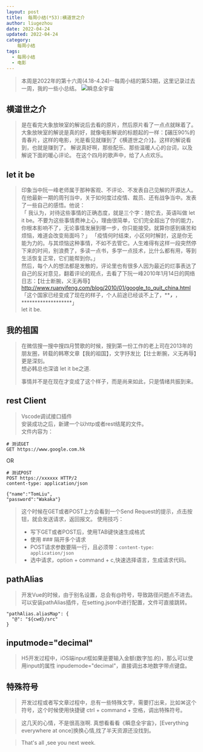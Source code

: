 ```yaml
---
layout: post
title:  每周小结(*53):横道世之介
author: liugezhou
date: 2022-04-24
updated: 2022-04-24
category:
    每周小结
tags:
  - 每周小结
  - 电影
---
```

> 本周是2022年的第十六周(4.18-4.24)--每周小结的第53期，这里记录过去一周，我的一些小总结。
![瞬息全宇宙](https://cdn.jsdelivr.net/gh/liugezhou/image@master/img/202216.14m0cp3orfuk.webp)
<!--more-->
## 横道世之介
> 是在看完大象放映室的解说后去看的原片，然后原片看了一点点就眯着了。  
> 大象放映室的解说是真的好，就像电影解说的标题起的一样：【碾压90%的青春片，这样的电影，光是看见就赚到了《横道世之介》】。这样的解说看到，也就是赚到了。 
> 解说真好啊，那些配乐、那些温暖人心的台词，以及解说下面的暖心评论。 
> 在这个四月的歌声中，给了人点欢乐。
## let it be
> 印象当中阮一峰老师属于那种客观、不评论、不发表自己见解的开源达人。  
> 在他最新一期的周刊当中，关于如何度过疫情、裁员、还有战争当中。发表了一些自己的感悟。他说：  
> 「 我认为，对待这些事情的正确态度，就是三个字：随它去，英语叫做 let it be。不要为这些事情费神上心，理由很简单，它们完全超出了你的能力，你根本影响不了，无论事情发展到哪一步，你只能接受。就算你感到痛苦和烦恼，难道会改变局面吗？」 
> 「疫情何时结束，小区何时解封，这是你无能为力的。与其烦恼这种事情，不如不去管它。人生难得有这样一段突然停下来的时间，别浪费了，多读一点书，多学一点技术，比什么都有用，等到生活恢复正常，它们能帮到你。」  
> 然后，每个人的想法都是发散的，评论里也有很多人因为最近的烂事表达了自己的反对意见，翻着评论的观点，去看了下阮一峰2010年1月14日的网络日志：【壮士断腕，义无再辱】 
> http://www.ruanyifeng.com/blog/2010/01/google_to_quit_china.html  
> 「这个国家已经变成了现在的样子，个人前途已经谈不上了，*****************，***************，*******************」   
> let it be.

## 我的祖国
> 在微信搜一搜中搜四月赞歌的时候，搜到第一份工作的老上司在2013年的朋友圈，转载的韩寒文章【我的祖国】，文字抒发比【壮士断腕，义无再辱】更是深刻。  
> 想必韩总也深谙 let it be之道. 
>
> 事情并不是在现在才变成了这个样子，而是尚来如此，只是情绪共振到来。  

## rest Client
> Vscode调试接口插件  
> 安装成功之后，新建一个以http或者rest结尾的文件。  
> 文件内容为：  
```
# 测试GET
GET https://www.google.com.hk
```
OR
```
# 测试POST
POST https://xxxxxx HTTP/2
content-type: application/json

{"name":"TomLiu",
"password":"Wakaka"}
```
> 这个时候在GET或者POST上方会看到一个Send Request的提示，点击按钮，就会发送请求，返回报文。 
> 使用技巧：  
> - 写下GET或者POST后，使用TAB键快速生成格式  
> - 使用 ### 隔开多个请求
> - POST请求参数要隔一行，且必须带：`content-type: application/json`  
> - 选中请求，option + command + c,快速选择语言，生成请求代码。

## pathAlias
> 开发Vue的时候，由于别名设置，总会有@符号，导致路径问题点不进去。  
> 可以安装pathAlias插件，在setting.json中进行配置，文件可直接跳转。
```
"pathAlias.aliasMap": {
  "@": "${cwd}/src"
}
```

## inputmode="decimal"
> H5开发过程中，iOS端input框如果是要输入金额(数字加.的)，那么可以使用input的属性 inpudemode="decimal"，直接调出本地数字带点键盘。

## 特殊符号
> 开发过程或者写文章过程中，总有一些特殊文字，需要打出来，比如⌘这个符号，这个时候使用快捷键 ctrl + command + 空格，调出特殊符号。

> 这几天的心情，不是很高涨啊. 
> 真想看看看《瞬息全宇宙》，[Everything everywhere at once]换换心情,找了半天资源还没找到。

> That's all ,see you next week.
